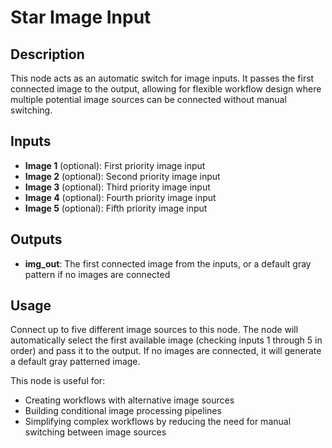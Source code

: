 # Star Image Input

## Description
This node acts as an automatic switch for image inputs. It passes the first connected image to the output, allowing for flexible workflow design where multiple potential image sources can be connected without manual switching.

## Inputs
- **Image 1** (optional): First priority image input
- **Image 2** (optional): Second priority image input
- **Image 3** (optional): Third priority image input
- **Image 4** (optional): Fourth priority image input
- **Image 5** (optional): Fifth priority image input

## Outputs
- **img_out**: The first connected image from the inputs, or a default gray pattern if no images are connected

## Usage
Connect up to five different image sources to this node. The node will automatically select the first available image (checking inputs 1 through 5 in order) and pass it to the output. If no images are connected, it will generate a default gray patterned image.

This node is useful for:
- Creating workflows with alternative image sources
- Building conditional image processing pipelines
- Simplifying complex workflows by reducing the need for manual switching between image sources
